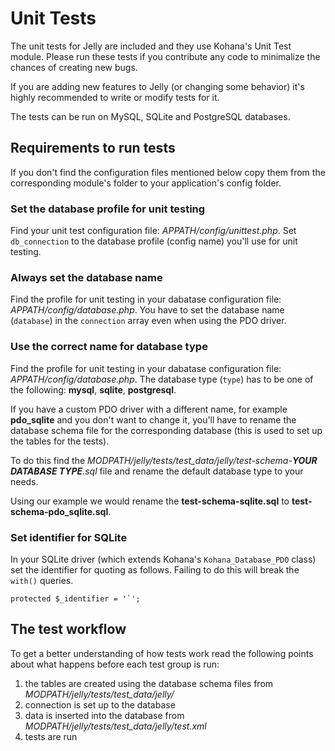 # Unit Tests

The unit tests for Jelly are included and they use Kohana's Unit Test module.
Please run these tests if you contribute any code to minimalize the chances of creating new bugs.

If you are adding new features to Jelly (or changing some behavior) it's highly recommended to write or modify tests for it.

The tests can be run on MySQL, SQLite and PostgreSQL databases.

## Requirements to run tests
If you don't find the configuration files mentioned below copy them from the corresponding module's folder to your application's config folder.

### Set the database profile for unit testing
Find your unit test configuration file: *APPATH/config/unittest.php*.
Set `db_connection` to the database profile (config name) you'll use for unit testing.

### Always set the database name
Find the profile for unit testing in your dabatase configuration file: *APPATH/config/database.php*.
You have to set the database name (`database`) in the `connection` array even when using the PDO driver.

### Use the correct name for database type
Find the profile for unit testing in your dabatase configuration file: *APPATH/config/database.php*.
The database type (`type`) has to be one of the following: **mysql**, **sqlite**, **postgresql**.

If you have a custom PDO driver with a different name, for example **pdo_sqlite** and you don't want to change it, you'll have to rename the database schema file for the corresponding database (this is used to set up the tables for the tests).

To do this find the *MODPATH/jelly/tests/test_data/jelly/test-schema-**YOUR DATABASE TYPE**.sql* file and rename the default database type to your needs.

Using our example we would rename the **test-schema-sqlite.sql** to **test-schema-pdo_sqlite.sql**.

### Set identifier for SQLite

In your SQLite driver (which extends Kohana's `Kohana_Database_PDO` class) set the identifier for quoting as follows.
Failing to do this will break the `with()` queries.

	protected $_identifier = '`';

## The test workflow

To get a better understanding of how tests work read the following points about what happens before each test group is run:

1. the tables are created using the database schema files from *MODPATH/jelly/tests/test_data/jelly/*
2. connection is set up to the database
3. data is inserted into the database from *MODPATH/jelly/tests/test_data/jelly/test.xml*
4. tests are run